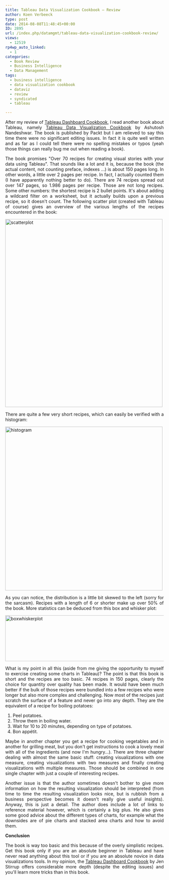 ```yaml
---
title: Tableau Data Visualization Cookbook – Review
author: Koen Verbeeck
type: post
date: 2014-08-08T11:48:45+00:00
ID: 2895
url: /index.php/datamgmt/tableau-data-visualization-cookbook-review/
views:
  - 12519
rp4wp_auto_linked:
  - 1
categories:
  - Book Review
  - Business Intelligence
  - Data Management
tags:
  - business intelligence
  - data visualization cookbook
  - dataviz
  - review
  - syndicated
  - tableau

---
```

<p style="text-align: justify">
  After my review of <a href="/index.php/webdev/business-intelligence/tableau-dashboard-cookbook-by-jen-stirrup/">Tableau Dashboard Cookbook</a>, I read another book about Tableau, namely <a href="http://amzn.to/1RzPjkU">Tableau Data Visualization Cookbook</a> by Ashutosh Nandeshwar. The book is published by Packt but I am relieved to say this time there were no significant editing issues. In fact it is quite well written and as far as I could tell there were no spelling mistakes or typos (yeah those things can really bug me out when reading a book).
</p>

<p style="text-align: justify">
  The book promises "Over 70 recipes for creating visual stories with your data using Tableau". That sounds like a lot and it is, because the book (the actual content, not counting preface, indexes ...) is about 150 pages long. In other words, a little over 2 pages per recipe. In fact, I actually counted them (I have apparently nothing better to do). There are 74 recipes spread out over 147 pages, so 1.986 pages per recipe. Those are not long recipes. Some other numbers: the shortest recipe is 2 bullet points. It's about adding a wildcard filter on a worksheet, but it actually builds upon a previous recipe, so it doesn't count. The following scatter plot (created with Tableau of course) gives an overview of the various lengths of the recipes encountered in the book:
</p>

<p style="text-align: justify">
  <a href="https://lessthandot.z19.web.core.windows.net/wp-content/uploads/2014/08/scatterplot.png"><img class="alignnone wp-image-2898" src="https://lessthandot.z19.web.core.windows.net/wp-content/uploads/2014/08/scatterplot.png" alt="scatterplot" width="500" height="598" srcset="https://lessthandot.z19.web.core.windows.net/wp-content/uploads/2014/08/scatterplot.png 573w, https://lessthandot.z19.web.core.windows.net/wp-content/uploads/2014/08/scatterplot-250x300.png 250w" sizes="(max-width: 500px) 100vw, 500px" /></a>
</p>

<p style="text-align: justify">
  There are quite a few very short recipes, which can easily be verified with a histogram:
</p>

<p style="text-align: justify">
  <a href="https://lessthandot.z19.web.core.windows.net/wp-content/uploads/2014/08/histogram.png"><img class="alignnone wp-image-2897" src="https://lessthandot.z19.web.core.windows.net/wp-content/uploads/2014/08/histogram.png" alt="histogram" width="500" height="521" srcset="https://lessthandot.z19.web.core.windows.net/wp-content/uploads/2014/08/histogram.png 725w, https://lessthandot.z19.web.core.windows.net/wp-content/uploads/2014/08/histogram-288x300.png 288w" sizes="(max-width: 500px) 100vw, 500px" /></a>
</p>

<p style="text-align: justify">
  As you can notice, the distribution is a little bit skewed to the left (sorry for the sarcasm). Recipes with a length of 6 or shorter make up over 50% of the book. More statistics can be deduced from this box and whisker plot:
</p>

<p style="text-align: justify">
  <a href="https://lessthandot.z19.web.core.windows.net/wp-content/uploads/2014/08/boxwhiskerplot.png"><img class="alignnone wp-image-2899" src="https://lessthandot.z19.web.core.windows.net/wp-content/uploads/2014/08/boxwhiskerplot.png" alt="boxwhiskerplot" width="800" height="146" srcset="https://lessthandot.z19.web.core.windows.net/wp-content/uploads/2014/08/boxwhiskerplot.png 973w, https://lessthandot.z19.web.core.windows.net/wp-content/uploads/2014/08/boxwhiskerplot-300x54.png 300w" sizes="(max-width: 800px) 100vw, 800px" /></a>
</p>

<p style="text-align: justify">
  What is my point in all this (aside from me giving the opportunity to myself to exercise creating some charts in Tableau)? The point is that this book is short and the recipes are too basic. 74 recipes in 150 pages, clearly the choice for quantity over quality has been made. It would have been much better if the bulk of those recipes were bundled into a few recipes who were longer but also more complex and challenging. Now most of the recipes just scratch the surface of a feature and never go into any depth. They are the equivalent of a recipe for boiling potatoes:
</p>

<ol style="text-align: justify">
  <li>
    Peel potatoes.
  </li>
  <li>
    Throw them in boiling water.
  </li>
  <li>
    Wait for 10 to 20 minutes, depending on type of potatoes.
  </li>
  <li>
    Bon appétit.
  </li>
</ol>

<p style="text-align: justify">
  Maybe in another chapter you get a recipe for cooking vegetables and in another for grilling meat, but you don't get instructions to cook a lovely meal with all of the ingredients (and now I'm hungry...). There are three chapter dealing with almost the same basic stuff: creating visualizations with one measure, creating visualizations with two measures and finally creating visualizations with multiple measures. Those should be combined in one single chapter with just a couple of interesting recipes.
</p>

<p style="text-align: justify">
  Another issue is that the author sometimes doesn't bother to give more information on how the resulting visualization should be interpreted (from time to time the resulting visualization looks nice, but is rubbish from a business perspective becomes it doesn't really give useful insights). Anyway, this is just a detail. The author does include a lot of links to reference material however, which is certainly a big plus. He also gives some good advice about the different types of charts, for example what the downsides are of pie charts and stacked area charts and how to avoid them.
</p>

<p style="text-align: justify">
  <strong>Conclusion</strong>
</p>

<p style="text-align: justify">
  The book is way too basic and this because of the overly simplistic recipes. Get this book only if you are an absolute beginner in Tableau and have never read anything about this tool or if you are an absolute novice in data visualizations tools. In my opinion, the <a href="/index.php/webdev/business-intelligence/tableau-dashboard-cookbook-by-jen-stirrup/">Tableau Dashboard Cookbook</a> by Jen Stirrup offers considerable more depth (despite the editing issues) and you'll learn more tricks than in this book.
</p>